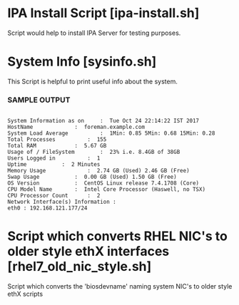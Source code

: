 # IPA Install Script [ipa-install.sh]
Script would help to install IPA Server for testing purposes.

# System Info [sysinfo.sh]
This Script is helpful to print useful info about the system.

### SAMPLE OUTPUT ###

~~~

System Information as on 	 : 	Tue Oct 24 22:14:22 IST 2017
HostName 			 : 	foreman.example.com
System Load Average 		 : 	1Min: 0.85 5Min: 0.68 15Min: 0.28
Total Processes 		 : 	155
Total RAM 			 : 	5.67 GB
Usage of / FileSystem 		 : 	23% i.e. 8.4GB of 38GB
Users Logged in 		 : 	1
Uptime 			 : 	2 Minutes
Memory Usage 			 : 	2.74 GB (Used) 2.46 GB (Free)
Swap Usage 			 : 	0.00 GB (Used) 1.50 GB (Free)
OS Version 			 : 	CentOS Linux release 7.4.1708 (Core)
CPU Model Name 		 : 	Intel Core Processor (Haswell, no TSX)
CPU Processor Count		 : 	2
Network Interface(s) Information :
eth0 : 192.168.121.177/24

~~~

# Script which converts RHEL NIC's to older style ethX interfaces [rhel7_old_nic_style.sh]

Script which converts the 'biosdevname' naming system NIC's to older style ethX scripts
